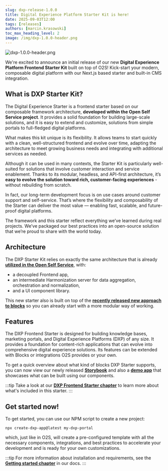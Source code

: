 ```yaml
---
slug: dxp-release-1.0.0
title: Digital Experience Platform Starter Kit is here!
date: 2025-09-03T12:00
tags: [releases]
authors: [marcin.krasowski]
toc_max_heading_level: 2
image: /img/dxp-1.0.0-header.png
---
```


![dxp-1.0.0-header.png](/img/blog/dxp-1.0.0-header.png)

We're excited to announce an initial release of our new **Digital Experience Platform Frontend Starter Kit** built on top of O2S! Kick-start your modern, composable digital platform with our Next.js based starter and built-in CMS integration.

<!--truncate-->

## What is **DXP Starter Kit**?

The Digital Experience Starter is a frontend starter based on our composable framework architecture, **developed within the Open Self Service project**. It provides a solid foundation for building large-scale solutions, and it is easy to extend and customize, solutions from simple portals to full-fledged digital platforms.

What makes this kit unique is its flexibility. It allows teams to start quickly with a clean, well-structured frontend and evolve over time, adapting the architecture to meet growing business needs and integrating with additional services as needed.

Although it can be used in many contexts, the Starter Kit is particularly well-suited for solutions that involve customer interaction and service enablement. Thanks to its modular, headless, and API-first architecture, it’s **easy to evolve the solution toward rich, customer-facing experiences** - without rebuilding from scratch.

In fact, our long-term development focus is on use cases around customer support and self-service.
That’s where the flexibility and composability of the Starter can deliver the most value — enabling fast, scalable, and future-proof digital platforms.

The framework and this starter reflect everything we’ve learned during real projects. We’ve packaged our best practices into an open-source solution that we’re proud to share with the world today.

## Architecture

The DXP Starter Kit relies on exactly the same architecture that is already [**utilized in the Open Self Service**](../../../docs/overview/architecture), with:

- a decoupled Frontend app,
- an intermediate Harmonization server for data aggregation, orchestration and normalization,
- and a UI component library.

This new starter also is built on top of the [**recently released new approach to blocks**](../o2s/1.2.0.md) so you can already start with a more modular way of working.

## Features

The DXP Frontend Starter is designed for building knowledge bases, marketing portals, and Digital Experience Platforms (DXP) of any size. It provides a foundation for content-rich applications that can evolve into comprehensive digital experience solutions. Its features can be extended with Blocks or integrations O2S provides or your own.

To get a quick overview about what kind of blocks DXP Starter supports, you can now view our newly released [**Storybook**](http://storybook-dxp.openselfservice.com) and also a [**demo app**](https://demo-dxp.openselfservice.com/) that showcases what can be built using our components.

:::tip
Take a look at our [**DXP Frontend Starter chapter**](../../../docs/app-starters/dxp/overview) to learn more about what's included in this starter.
:::

## Get started now!

To get started, you can use our NPM script to create a new project:

```shell
npx create-dxp-app@latest my-dxp-portal
```

which, just like in O2S, will create a pre-configured template with all the necessary components, integrations, and best practices to accelerate your development and is ready for your own customizations.

:::tip
For more information about installation and requirements, see the [**Getting started chapter**](../../../docs/getting-started/installation) in our docs.
:::

